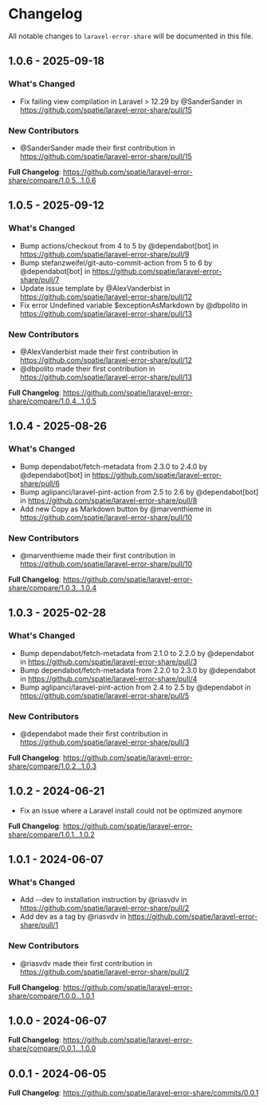 # Changelog

All notable changes to `laravel-error-share` will be documented in this file.

## 1.0.6 - 2025-09-18

### What's Changed

* Fix failing view compilation in Laravel > 12.29 by @SanderSander in https://github.com/spatie/laravel-error-share/pull/15

### New Contributors

* @SanderSander made their first contribution in https://github.com/spatie/laravel-error-share/pull/15

**Full Changelog**: https://github.com/spatie/laravel-error-share/compare/1.0.5...1.0.6

## 1.0.5 - 2025-09-12

### What's Changed

* Bump actions/checkout from 4 to 5 by @dependabot[bot] in https://github.com/spatie/laravel-error-share/pull/9
* Bump stefanzweifel/git-auto-commit-action from 5 to 6 by @dependabot[bot] in https://github.com/spatie/laravel-error-share/pull/7
* Update issue template by @AlexVanderbist in https://github.com/spatie/laravel-error-share/pull/12
* Fix error Undefined variable $exceptionAsMarkdown by @dbpolito in https://github.com/spatie/laravel-error-share/pull/13

### New Contributors

* @AlexVanderbist made their first contribution in https://github.com/spatie/laravel-error-share/pull/12
* @dbpolito made their first contribution in https://github.com/spatie/laravel-error-share/pull/13

**Full Changelog**: https://github.com/spatie/laravel-error-share/compare/1.0.4...1.0.5

## 1.0.4 - 2025-08-26

### What's Changed

* Bump dependabot/fetch-metadata from 2.3.0 to 2.4.0 by @dependabot[bot] in https://github.com/spatie/laravel-error-share/pull/6
* Bump aglipanci/laravel-pint-action from 2.5 to 2.6 by @dependabot[bot] in https://github.com/spatie/laravel-error-share/pull/8
* Add new Copy as Markdown button by @marventhieme in https://github.com/spatie/laravel-error-share/pull/10

### New Contributors

* @marventhieme made their first contribution in https://github.com/spatie/laravel-error-share/pull/10

**Full Changelog**: https://github.com/spatie/laravel-error-share/compare/1.0.3...1.0.4

## 1.0.3 - 2025-02-28

### What's Changed

* Bump dependabot/fetch-metadata from 2.1.0 to 2.2.0 by @dependabot in https://github.com/spatie/laravel-error-share/pull/3
* Bump dependabot/fetch-metadata from 2.2.0 to 2.3.0 by @dependabot in https://github.com/spatie/laravel-error-share/pull/4
* Bump aglipanci/laravel-pint-action from 2.4 to 2.5 by @dependabot in https://github.com/spatie/laravel-error-share/pull/5

### New Contributors

* @dependabot made their first contribution in https://github.com/spatie/laravel-error-share/pull/3

**Full Changelog**: https://github.com/spatie/laravel-error-share/compare/1.0.2...1.0.3

## 1.0.2 - 2024-06-21

- Fix an issue where a Laravel install could not be optimized anymore

**Full Changelog**: https://github.com/spatie/laravel-error-share/compare/1.0.1...1.0.2

## 1.0.1 - 2024-06-07

### What's Changed

* Add --dev to installation instruction by @riasvdv in https://github.com/spatie/laravel-error-share/pull/2
* Add dev as a tag by @riasvdv in https://github.com/spatie/laravel-error-share/pull/1

### New Contributors

* @riasvdv made their first contribution in https://github.com/spatie/laravel-error-share/pull/2

**Full Changelog**: https://github.com/spatie/laravel-error-share/compare/1.0.0...1.0.1

## 1.0.0 - 2024-06-07

**Full Changelog**: https://github.com/spatie/laravel-error-share/compare/0.0.1...1.0.0

## 0.0.1 - 2024-06-05

**Full Changelog**: https://github.com/spatie/laravel-error-share/commits/0.0.1
